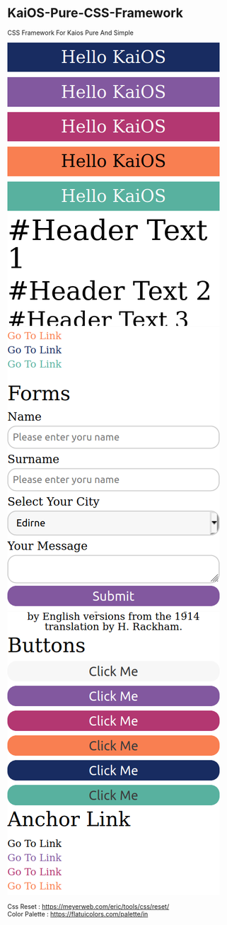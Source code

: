 # KaiOS-Pure-CSS-Framework
CSS Framework For Kaios Pure And Simple

<img src="https://github.com/enderkus/KaiOS-Pure-CSS-Framework/blob/main/1.png">
<img src="https://github.com/enderkus/KaiOS-Pure-CSS-Framework/blob/main/2.png">
<img src="https://github.com/enderkus/KaiOS-Pure-CSS-Framework/blob/main/3.png">

Css Reset : https://meyerweb.com/eric/tools/css/reset/ <br>
Color Palette : https://flatuicolors.com/palette/in
